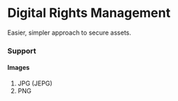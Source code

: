 # Digital Rights Management

Easier, simpler approach to secure assets.

### Support

#### Images
1. JPG (JEPG)
2. PNG